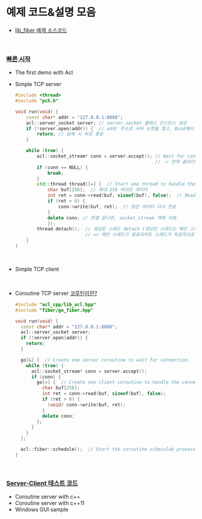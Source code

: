 # 예제 코드&설명 모음
* [lib_fiber 예제 소스코드](https://github.com/acl-dev/acl/tree/master/lib_fiber/samples)

<br>

### [빠른 시작](https://github.com/acl-dev/acl?tab=readme-ov-file#4-quick-start)
* The first demo with Acl
  
* Simple TCP server
    ```cpp 
    #include <thread>
    #include "pch.h"
    
    void run(void) {
        const char* addr = "127.0.0.1:8088";
        acl::server_socket server; // server_socket 클래스 인스턴스 생성
        if (!server.open(addr)) {  // addr 주소로 서버 소켓을 열고, Bind해서 클라이언트의 연결 요청을 대기 상태(listen)로 만들기
            return; // 실패 시 바로 종료
        }
    
        while (true) {
            acl::socket_stream* conn = server.accept(); // Wait for connection. 클라이언트의 연결 요청 대기 
                                                        // -> 만약 클라이언트가 연결 시도하면, 새로운 socket_stream 객체 반환
            if (conn == NULL) {
                break;
            }
            std::thread thread([=] {  // Start one thread to handle the connection (스레드 생성)
                char buf[256];  // 최대 256 바이트 데이터
                int ret = conn->read(buf, sizeof(buf), false);  // Read data 
                if (ret > 0) {
                    conn->write(buf, ret);  // 읽은 데이터 다시 전송
                }
                delete conn; // 연결 끝나면, socket_stream 객체 삭제
                });
            thread.detach();  // 생성된 스레드 detach (생성된 스레드는 메인 스레드와 독립적으로 실행)
                              // => 메인 스레드가 종료되어도 스레드가 독립적으로 계속 실행.
        }
    }

    
    ```
  
<br>

* Simple TCP client

<br>

* Coroutine TCP server  [코루틴이란?](./Coroutine.md)
    
    ```cpp 
    #include "acl_cpp/lib_acl.hpp"
    #include "fiber/go_fiber.hpp"
    
    void run(void) {
      const char* addr = "127.0.0.1:8088";
      acl::server_socket server;
      if (!server.open(addr)) {
        return;
      }
    
      go[&] {  // Create one server coroutine to wait for connection.
        while (true) {
          acl::socket_stream* conn = server.accept();
          if (conn) {
            go[=] {  // Create one client coroutine to handle the connection.
              char buf[256];
              int ret = conn->read(buf, sizeof(buf), false);
              if (ret > 0) {
                (void) conn->write(buf, ret);
              }
              delete conn;
            };
          }
        }
      };
    
      acl::fiber::schedule();  // Start the coroutine scheculde process.
    }

    
    ```

<br>

### [Server-Client 테스트 코드](https://github.com/acl-dev/acl/blob/master/lib_fiber/README_en.md#samples)
* Coroutine server with c++
* Coroutine server with c++11
* Windows GUI sample
